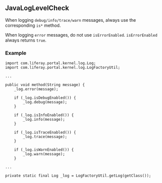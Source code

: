 ## JavaLogLevelCheck

When logging `debug/info/trace/warn` messages, always use the corresponding
`is*` method.

When logging `error` messages, do not use `isErrorEnabled`. `isErrorEnabled`
always returns `true`.

### Example

```
import com.liferay.portal.kernel.log.Log;
import com.liferay.portal.kernel.log.LogFactoryUtil;

...

public void method(String message) {
    _log.error(message);

    if (_log.isDebugEnabled()) {
        _log.debug(message);
    }

    if (_log.isInfoEnabled()) {
        _log.info(message);
    }

    if (_log.isTraceEnabled()) {
        _log.trace(message);
    }

    if (_log.isWarnEnabled()) {
        _log.warn(message);
    }

...

private static final Log _log = LogFactoryUtil.getLog(getClass());
```